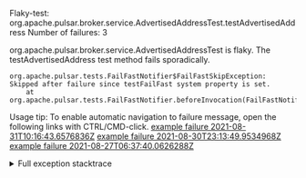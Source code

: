         
Flaky-test: org.apache.pulsar.broker.service.AdvertisedAddressTest.testAdvertisedAddress
Number of failures: 3

org.apache.pulsar.broker.service.AdvertisedAddressTest is flaky. The testAdvertisedAddress test method fails sporadically.

```
org.apache.pulsar.tests.FailFastNotifier$FailFastSkipException: Skipped after failure since testFailFast system property is set.
	at org.apache.pulsar.tests.FailFastNotifier.beforeInvocation(FailFastNotifier.java:88)

```

Usage tip: To enable automatic navigation to failure message, open the following links with CTRL/CMD-click.
[example failure 2021-08-31T10:16:43.6576836Z](https://github.com/apache/pulsar/runs/3471501156?check_suite_focus=true#step:10:2463)
[example failure 2021-08-30T23:13:49.9534968Z](https://github.com/apache/pulsar/runs/3467152431?check_suite_focus=true#step:9:1787)
[example failure 2021-08-27T06:37:40.0626288Z](https://github.com/apache/pulsar/runs/3440411059?check_suite_focus=true#step:9:3709)


<details>
<summary>Full exception stacktrace</summary>
<code><pre>
org.apache.pulsar.tests.FailFastNotifier$FailFastSkipException: Skipped after failure since testFailFast system property is set.
	at org.apache.pulsar.tests.FailFastNotifier.beforeInvocation(FailFastNotifier.java:88)

</pre></code>
</details>

